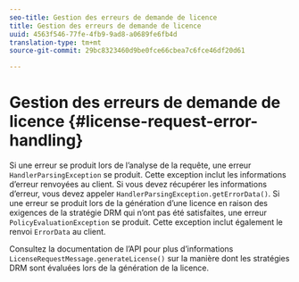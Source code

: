 ```yaml
---
seo-title: Gestion des erreurs de demande de licence
title: Gestion des erreurs de demande de licence
uuid: 4563f546-77fe-4fb9-9ad8-a0689fe6fb4d
translation-type: tm+mt
source-git-commit: 29bc8323460d9be0fce66cbea7c6fce46df20d61

---
```



# Gestion des erreurs de demande de licence {#license-request-error-handling}

Si une erreur se produit lors de l’analyse de la requête, une erreur `HandlerParsingException` se produit. Cette exception inclut les informations d’erreur renvoyées au client. Si vous devez récupérer les informations d’erreur, vous devez appeler `HandlerParsingException.getErrorData()`. Si une erreur se produit lors de la génération d’une licence en raison des exigences de la stratégie DRM qui n’ont pas été satisfaites, une erreur `PolicyEvaluationException` se produit. Cette exception inclut également le renvoi `ErrorData` au client.

Consultez la documentation de l’API pour plus d’informations `LicenseRequestMessage.generateLicense()` sur la manière dont les stratégies DRM sont évaluées lors de la génération de la licence.
